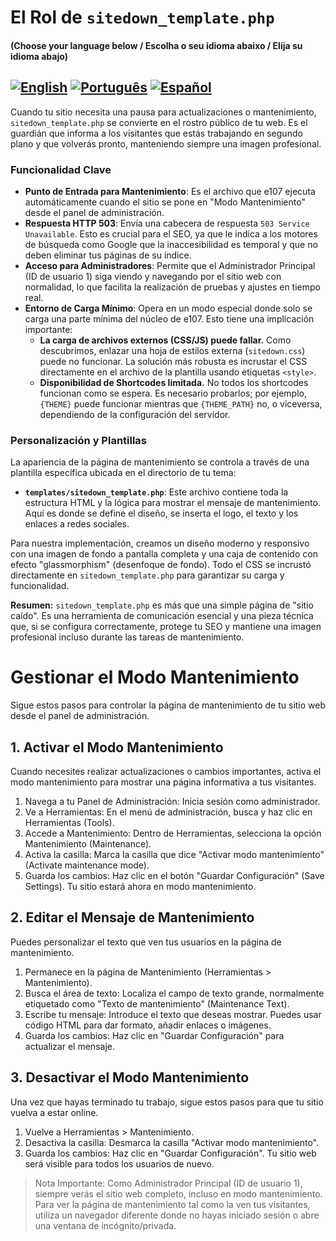 # El Rol de `sitedown_template.php`

#### (Choose your language below / Escolha o seu idioma abaixo / Elija su idioma abajo)
[![English](https://img.shields.io/badge/Language-English-blue)](README.md)
[![Português](https://img.shields.io/badge/Language-Português-green)](README.pt-PT.md)
[![Español](https://img.shields.io/badge/Language-Español-red)](README.es-ES.md)
---

Cuando tu sitio necesita una pausa para actualizaciones o mantenimiento, `sitedown_template.php` se convierte en el rostro público de tu web. Es el guardián que informa a los visitantes que estás trabajando en segundo plano y que volverás pronto, manteniendo siempre una imagen profesional.

### Funcionalidad Clave

-   **Punto de Entrada para Mantenimiento**: Es el archivo que e107 ejecuta automáticamente cuando el sitio se pone en "Modo Mantenimiento" desde el panel de administración.
-   **Respuesta HTTP 503**: Envía una cabecera de respuesta `503 Service Unavailable`. Esto es crucial para el SEO, ya que le indica a los motores de búsqueda como Google que la inaccesibilidad es temporal y que no deben eliminar tus páginas de su índice.
-   **Acceso para Administradores**: Permite que el Administrador Principal (ID de usuario 1) siga viendo y navegando por el sitio web con normalidad, lo que facilita la realización de pruebas y ajustes en tiempo real.
-   **Entorno de Carga Mínimo**: Opera en un modo especial donde solo se carga una parte mínima del núcleo de e107. Esto tiene una implicación importante:
    -   **La carga de archivos externos (CSS/JS) puede fallar.** Como descubrimos, enlazar una hoja de estilos externa (`sitedown.css`) puede no funcionar. La solución más robusta es incrustar el CSS directamente en el archivo de la plantilla usando etiquetas `<style>`.
    -   **Disponibilidad de Shortcodes limitada.** No todos los shortcodes funcionan como se espera. Es necesario probarlos; por ejemplo, `{THEME}` puede funcionar mientras que `{THEME_PATH}` no, o viceversa, dependiendo de la configuración del servidor.

### Personalización y Plantillas

La apariencia de la página de mantenimiento se controla a través de una plantilla específica ubicada en el directorio de tu tema:

-   **`templates/sitedown_template.php`**: Este archivo contiene toda la estructura HTML y la lógica para mostrar el mensaje de mantenimiento. Aquí es donde se define el diseño, se inserta el logo, el texto y los enlaces a redes sociales.

Para nuestra implementación, creamos un diseño moderno y responsivo con una imagen de fondo a pantalla completa y una caja de contenido con efecto "glassmorphism" (desenfoque de fondo). Todo el CSS se incrustó directamente en `sitedown_template.php` para garantizar su carga y funcionalidad.

**Resumen:** `sitedown_template.php` es más que una simple página de "sitio caído". Es una herramienta de comunicación esencial y una pieza técnica que, si se configura correctamente, protege tu SEO y mantiene una imagen profesional incluso durante las tareas de mantenimiento.

# Gestionar el Modo Mantenimiento
Sigue estos pasos para controlar la página de mantenimiento de tu sitio web desde el panel de administración.

## 1. Activar el Modo Mantenimiento
Cuando necesites realizar actualizaciones o cambios importantes, activa el modo mantenimiento para mostrar una página informativa a tus visitantes.

1. Navega a tu Panel de Administración: Inicia sesión como administrador.
2. Ve a Herramientas: En el menú de administración, busca y haz clic en Herramientas (Tools).
3. Accede a Mantenimiento: Dentro de Herramientas, selecciona la opción Mantenimiento (Maintenance).
4. Activa la casilla: Marca la casilla que dice "Activar modo mantenimiento" (Activate maintenance mode).
5. Guarda los cambios: Haz clic en el botón "Guardar Configuración" (Save Settings). Tu sitio estará ahora en modo mantenimiento.

## 2. Editar el Mensaje de Mantenimiento
Puedes personalizar el texto que ven tus usuarios en la página de mantenimiento.

1. Permanece en la página de Mantenimiento (Herramientas > Mantenimiento).
2. Busca el área de texto: Localiza el campo de texto grande, normalmente etiquetado como "Texto de mantenimiento" (Maintenance Text).
3. Escribe tu mensaje: Introduce el texto que deseas mostrar. Puedes usar código HTML para dar formato, añadir enlaces o imágenes.
4. Guarda los cambios: Haz clic en "Guardar Configuración" para actualizar el mensaje.

## 3. Desactivar el Modo Mantenimiento
Una vez que hayas terminado tu trabajo, sigue estos pasos para que tu sitio vuelva a estar online.

1. Vuelve a Herramientas > Mantenimiento.
2. Desactiva la casilla: Desmarca la casilla "Activar modo mantenimiento".
3. Guarda los cambios: Haz clic en "Guardar Configuración". Tu sitio web será visible para todos los usuarios de nuevo.

> Nota Importante: Como Administrador Principal (ID de usuario 1), siempre verás el sitio web completo, incluso en modo mantenimiento. Para ver la página de mantenimiento tal como la ven tus visitantes, utiliza un navegador diferente donde no hayas iniciado sesión o abre una ventana de incógnito/privada.
